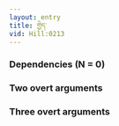 ```yaml
---
layout: entry
title: གྱེད་
vid: Hill:0213
---
```

### Dependencies (N = 0)


### Two overt arguments


### Three overt arguments
